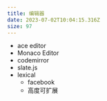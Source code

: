 ```yaml
---
title: 编辑器
date: 2023-07-02T10:04:15.316Z
size: 97
---
```

- ace editor
- Monaco Editor
- codemirror
- slate.js
- lexical
  - facebook
  - 高度可扩展

